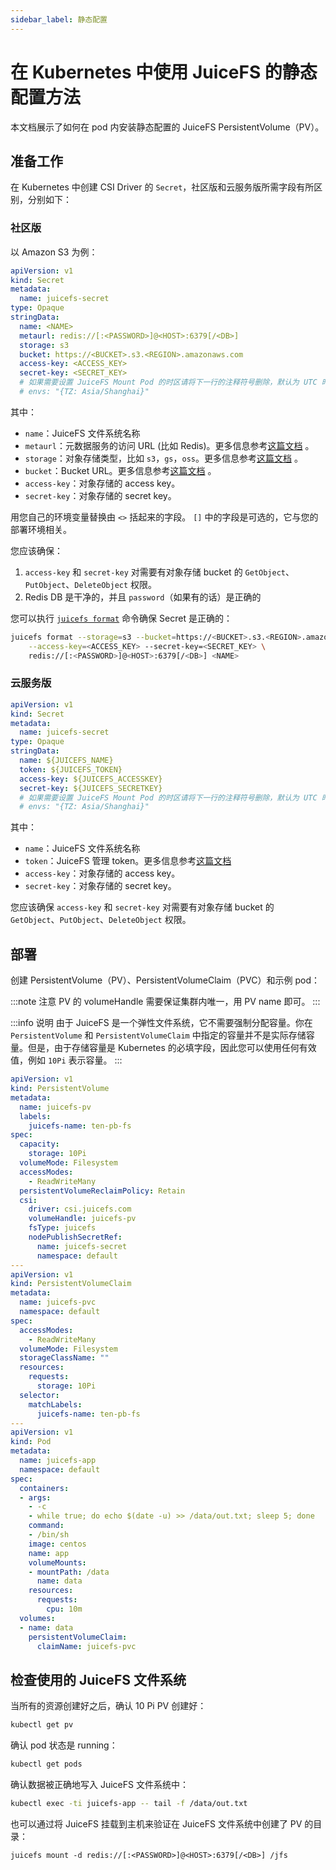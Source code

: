 ```yaml
---
sidebar_label: 静态配置
---
```


# 在 Kubernetes 中使用 JuiceFS 的静态配置方法

本文档展示了如何在 pod 内安装静态配置的 JuiceFS PersistentVolume（PV）。

## 准备工作

在 Kubernetes 中创建 CSI Driver 的 `Secret`，社区版和云服务版所需字段有所区别，分别如下：

### 社区版

以 Amazon S3 为例：

```yaml {7-14}
apiVersion: v1
kind: Secret
metadata:
  name: juicefs-secret
type: Opaque
stringData:
  name: <NAME>
  metaurl: redis://[:<PASSWORD>]@<HOST>:6379[/<DB>]
  storage: s3
  bucket: https://<BUCKET>.s3.<REGION>.amazonaws.com
  access-key: <ACCESS_KEY>
  secret-key: <SECRET_KEY>
  # 如果需要设置 JuiceFS Mount Pod 的时区请将下一行的注释符号删除，默认为 UTC 时间。
  # envs: "{TZ: Asia/Shanghai}"
```

其中：
- `name`：JuiceFS 文件系统名称
- `metaurl`：元数据服务的访问 URL (比如 Redis)。更多信息参考[这篇文档](https://juicefs.com/docs/zh/community/databases_for_metadata) 。
- `storage`：对象存储类型，比如 `s3`，`gs`，`oss`。更多信息参考[这篇文档](https://juicefs.com/docs/zh/community/how_to_setup_object_storage) 。
- `bucket`：Bucket URL。更多信息参考[这篇文档](https://juicefs.com/docs/zh/community/how_to_setup_object_storage) 。
- `access-key`：对象存储的 access key。
- `secret-key`：对象存储的 secret key。

用您自己的环境变量替换由 `<>` 括起来的字段。 `[]` 中的字段是可选的，它与您的部署环境相关。

您应该确保：
1. `access-key` 和 `secret-key` 对需要有对象存储 bucket 的 `GetObject`、`PutObject`、`DeleteObject` 权限。
2. Redis DB 是干净的，并且 `password`（如果有的话）是正确的

您可以执行 [`juicefs format`](https://juicefs.com/docs/zh/community/command_reference#juicefs-format) 命令确保 Secret 是正确的：

```sh
juicefs format --storage=s3 --bucket=https://<BUCKET>.s3.<REGION>.amazonaws.com \
    --access-key=<ACCESS_KEY> --secret-key=<SECRET_KEY> \
    redis://[:<PASSWORD>]@<HOST>:6379[/<DB>] <NAME>
```

### 云服务版

```yaml {7-12}
apiVersion: v1
kind: Secret
metadata:
  name: juicefs-secret
type: Opaque
stringData:
  name: ${JUICEFS_NAME}
  token: ${JUICEFS_TOKEN}
  access-key: ${JUICEFS_ACCESSKEY}
  secret-key: ${JUICEFS_SECRETKEY}
  # 如果需要设置 JuiceFS Mount Pod 的时区请将下一行的注释符号删除，默认为 UTC 时间。
  # envs: "{TZ: Asia/Shanghai}"
```

其中：
- `name`：JuiceFS 文件系统名称
- `token`：JuiceFS 管理 token。更多信息参考[这篇文档](https://juicefs.com/docs/zh/cloud/metadata#令牌管理)
- `access-key`：对象存储的 access key。
- `secret-key`：对象存储的 secret key。

您应该确保 `access-key` 和 `secret-key` 对需要有对象存储 bucket 的 `GetObject`、`PutObject`、`DeleteObject` 权限。

## 部署

创建 PersistentVolume（PV）、PersistentVolumeClaim（PVC）和示例 pod：

:::note 注意
PV 的 volumeHandle 需要保证集群内唯一，用 PV name 即可。
:::

:::info 说明
由于 JuiceFS 是一个弹性文件系统，它不需要强制分配容量。你在 `PersistentVolume` 和 `PersistentVolumeClaim` 中指定的容量并不是实际存储容量。但是，由于存储容量是 Kubernetes 的必填字段，因此您可以使用任何有效值，例如 `10Pi` 表示容量。
:::

```yaml
apiVersion: v1
kind: PersistentVolume
metadata:
  name: juicefs-pv
  labels:
    juicefs-name: ten-pb-fs
spec:
  capacity:
    storage: 10Pi
  volumeMode: Filesystem
  accessModes:
    - ReadWriteMany
  persistentVolumeReclaimPolicy: Retain
  csi:
    driver: csi.juicefs.com
    volumeHandle: juicefs-pv
    fsType: juicefs
    nodePublishSecretRef:
      name: juicefs-secret
      namespace: default
---
apiVersion: v1
kind: PersistentVolumeClaim
metadata:
  name: juicefs-pvc
  namespace: default
spec:
  accessModes:
    - ReadWriteMany
  volumeMode: Filesystem
  storageClassName: ""
  resources:
    requests:
      storage: 10Pi
  selector:
    matchLabels:
      juicefs-name: ten-pb-fs
---
apiVersion: v1
kind: Pod
metadata:
  name: juicefs-app
  namespace: default
spec:
  containers:
  - args:
    - -c
    - while true; do echo $(date -u) >> /data/out.txt; sleep 5; done
    command:
    - /bin/sh
    image: centos
    name: app
    volumeMounts:
    - mountPath: /data
      name: data
    resources:
      requests:
        cpu: 10m
  volumes:
  - name: data
    persistentVolumeClaim:
      claimName: juicefs-pvc
```

## 检查使用的 JuiceFS 文件系统

当所有的资源创建好之后，确认 10 Pi PV 创建好：

```sh
kubectl get pv
```

确认 pod 状态是 running：

```sh
kubectl get pods
```

确认数据被正确地写入 JuiceFS 文件系统中：

```sh
kubectl exec -ti juicefs-app -- tail -f /data/out.txt
```

也可以通过将 JuiceFS 挂载到主机来验证在 JuiceFS 文件系统中创建了 PV 的目录：

```
juicefs mount -d redis://[:<PASSWORD>]@<HOST>:6379[/<DB>] /jfs
```
